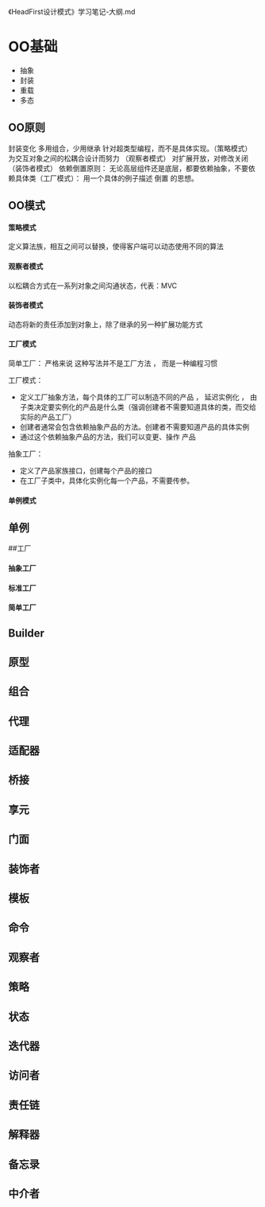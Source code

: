 《HeadFirst设计模式》学习笔记-大纲.md

# OO基础

- 抽象
- 封装
- 重载
- 多态


## OO原则

封装变化
多用组合，少用继承
针对超类型编程，而不是具体实现。（策略模式）
为交互对象之间的松耦合设计而努力 （观察者模式）
对扩展开放，对修改关闭 （装饰者模式）
依赖倒置原则： 无论高层组件还是底层，都要依赖抽象，不要依赖具体类（工厂模式）： 用一个具体的例子描述 倒置 的思想。

## OO模式

#### 策略模式

定义算法族，相互之间可以替换，使得客户端可以动态使用不同的算法

#### 观察者模式

以松耦合方式在一系列对象之间沟通状态，代表：MVC

#### 装饰者模式

动态将新的责任添加到对象上，除了继承的另一种扩展功能方式


#### 工厂模式

简单工厂：
严格来说 这种写法并不是工厂方法 ， 而是一种编程习惯

工厂模式：
- 定义工厂抽象方法，每个具体的工厂可以制造不同的产品 ， 延迟实例化 ， 由子类决定要实例化的产品是什么类（强调创建者不需要知道具体的类，而交给实际的产品工厂）
- 创建者通常会包含依赖抽象产品的方法。创建者不需要知道产品的具体实例
- 通过这个依赖抽象产品的方法，我们可以变更、操作 产品

抽象工厂：

- 定义了产品家族接口，创建每个产品的接口
- 在工厂子类中，具体化实例化每一个产品，不需要传参。

#### 单例模式



## 单例
##工厂

#### 抽象工厂

#### 标准工厂

#### 简单工厂

## Builder
## 原型
## 组合
## 代理
## 适配器
## 桥接
## 享元
## 门面
## 装饰者
## 模板
## 命令
## 观察者
## 策略
## 状态
## 迭代器
## 访问者
## 责任链
## 解释器
## 备忘录
## 中介者

